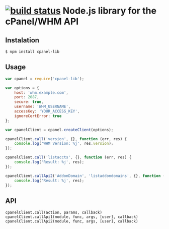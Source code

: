 [![build status](https://secure.travis-ci.org/vially/cpanel-lib.png)](http://travis-ci.org/vially/cpanel-lib)
Node.js library for the cPanel/WHM API
=====

## Instalation
    $ npm install cpanel-lib

## Usage
```js
var cpanel = require('cpanel-lib');

var options = {
    host: 'whm.example.com',
    port: 2087,
    secure: true,
    username: 'WHM_USERNAME',
    accessKey: 'YOUR_ACCESS_KEY',
    ignoreCertError: true
};

var cpanelClient = cpanel.createClient(options);

cpanelClient.call('version', {}, function (err, res) {
    console.log('WHM Version: %j', res.version);
});

cpanelClient.call('listaccts', {}, function (err, res) {
    console.log('Result: %j', res);
});

cpanelClient.callApi2('AddonDomain', 'listaddondomains', {}, function (err, res) {
    console.log('Result: %j', res);
});
```

## API
    cpanelClient.call(action, params, callback)
    cpanelClient.callApi1(module, func, args, [user], callback)
    cpanelClient.callApi2(module, func, args, [user], callback)
